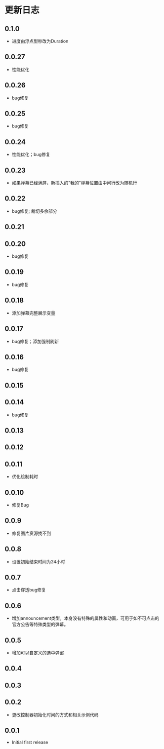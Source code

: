 # 更新日志

## 0.1.0

* 进度由浮点型秒改为Duration

## 0.0.27

* 性能优化

## 0.0.26

* bug修复

## 0.0.25

* bug修复

## 0.0.24

* 性能优化；bug修复

## 0.0.23

* 如果弹幕已经满屏，新插入的"我的"弹幕位置由中间行改为随机行

## 0.0.22

* bug修复; 裁切多余部分

## 0.0.21

## 0.0.20

* bug修复

## 0.0.19

* bug修复

## 0.0.18

* 添加弹幕完整展示变量

## 0.0.17

* bug修复；添加强制刷新

## 0.0.16

* bug修复

## 0.0.15

## 0.0.14

* bug修复

## 0.0.13

## 0.0.12

## 0.0.11

* 优化绘制耗时

## 0.0.10

* 修复Bug

## 0.0.9

* 修复图片资源找不到

## 0.0.8

* 设置初始结束时间为24小时

## 0.0.7

* 点击穿透bug修复

## 0.0.6

* 增加announcement类型，本身没有特殊的属性和动画，可用于如不可点击的官方公告等特殊类型的弹幕。

## 0.0.5

* 增加可以自定义的选中弹窗

## 0.0.4

## 0.0.3

## 0.0.2

* 更改控制器初始化时间的方式和相关示例代码

## 0.0.1

* Initial first release